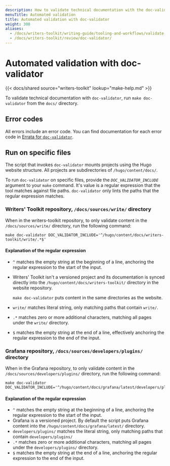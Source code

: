 ```yaml
---
description: How to validate technical documentation with the doc-validator tool.
menuTitle: Automated validation
title: Automated validation with doc-validator
weight: 300
aliases:
  - /docs/writers-toolkit/writing-guide/tooling-and-workflows/validate-technical-documentation/
  - /docs/writers-toolkit/review/doc-validator/
---
```


# Automated validation with doc-validator

{{< docs/shared source="writers-toolkit" lookup="make-help.md" >}}

To validate technical documentation with `doc-validator`, run `make doc-validator` from the `docs/` directory.

## Error codes

All errors include an error code.
You can find documentation for each error code in [Errata for `doc-validator`](https://grafana.com/docs/writers-toolkit/review/doc-validator/errata/).

## Run on specific files

The script that invokes `doc-validator` mounts projects using the Hugo website structure.
All projects are subdirectories of `/hugo/content/docs/`.

To run `doc-validator` on specific files, provide the _`DOC_VALIDATOR_INCLUDE`_ argument to your `make` command.
It's value is a regular expression that the tool matches against file paths.
`doc-validator` only lints the paths that the regular expression matches.

### Writers' Toolkit repository, `/docs/sources/write/` directory

When in the writers-toolkit repository, to only validate content in the `/docs/sources/write/` directory, run the following command:

```console
make doc-validator DOC_VALIDATOR_INCLUDE='^/hugo/content/docs/writers-toolkit/write/.*$'
```

#### Explanation of the regular expression

- `^` matches the empty string at the beginning of a line, anchoring the regular expression to the start of the input.
- Writers' Toolkit isn't a versioned project and its documentation is synced directly into the `/hugo/content/docs/writers-toolkit/` directory in the website repository.

  `make doc-validator` puts content in the same directories as the website.

- `write/` matches literal string, only matching paths that contain `write/`.
- `.*` matches zero or more additional characters, matching all pages under the `write/` directory.
- `$` matches the empty string at the end of a line, effectively anchoring the regular expression to the end of the input.

### Grafana repository, `/docs/sources/developers/plugins/` directory

When in the Grafana repository, to only validate content in the `/docs/sources/developers/plugins/` directory, run the following command:

```console
make doc-validator DOC_VALIDATOR_INCLUDE='^/hugo/content/docs/grafana/latest/developers/plugins.*$'
```

#### Explanation of the regular expression

- `^` matches the empty string at the beginning of a line, anchoring the regular expression to the start of the input.
- Grafana is a versioned project.
  By default the script puts Grafana content into the `/hugo/content/docs/grafana/latest/` directory.
- `developers/plugins/` matches the literal string, only matching paths that contain `developers/plugins/`
- `.*` matches zero or more additional characters, matching all pages under the `developers/plugins/` directory.
- `$` matches the empty string at the end of a line, anchoring the regular expression to the end of the input.
